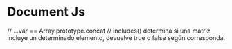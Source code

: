# Document Js

// ...var ==  Array.prototype.concat
// includes() determina si una matriz incluye un determinado elemento, devuelve true o false según corresponda.

